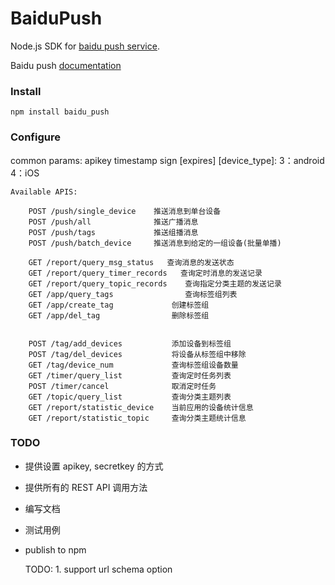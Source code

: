 BaiduPush
=======

Node.js SDK for [baidu push service](http://push.baidu.com/).

Baidu push [documentation](http://push.baidu.com/doc/restapi/restapi)


### Install

```
npm install baidu_push
```



### Configure



common params:
        apikey
        timestamp
        sign
        [expires]
        [device_type]: 3：android  4：iOS

    Available APIS:

        POST /push/single_device    推送消息到单台设备
        POST /push/all              推送广播消息
        POST /push/tags             推送组播消息
        POST /push/batch_device     推送消息到给定的一组设备(批量单播)

        GET /report/query_msg_status   查询消息的发送状态
        GET /report/query_timer_records   查询定时消息的发送记录
        GET /report/query_topic_records    查询指定分类主题的发送记录
        GET /app/query_tags                查询标签组列表
        GET /app/create_tag             创建标签组
        GET /app/del_tag                删除标签组


        POST /tag/add_devices           添加设备到标签组
        POST /tag/del_devices           将设备从标签组中移除
        GET /tag/device_num             查询标签组设备数量
        GET /timer/query_list           查询定时任务列表
        POST /timer/cancel              取消定时任务
        GET /topic/query_list           查询分类主题列表
        GET /report/statistic_device    当前应用的设备统计信息
        GET /report/statistic_topic     查询分类主题统计信息


### TODO

* 提供设置 apikey, secretkey 的方式
* 提供所有的 REST API 调用方法
* 编写文档
* 测试用例
* publish to npm

    TODO:
        1. support url schema option
